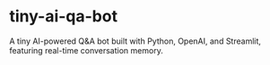 # tiny-ai-qa-bot
A tiny AI-powered Q&amp;A bot built with Python, OpenAI, and Streamlit, featuring real-time conversation memory.
